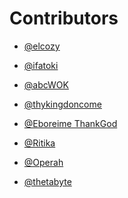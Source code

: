 # Contributors
-  [@elcozy](https://github.com/elcozy)

-  [@ifatoki](https://github.com/ifatoki)

-  [@abcWOK](https://github.com/W-O-K)

-  [@thykingdoncome](https://github.com/thykingdoncome)

-  [@Eboreime ThankGod](https://github.com/Tk-brainCodes)

-  [@Ritika](https://github.com/Ritika-Agrawal811
)
-  [@Operah](https://github.com/operah24)

-  [@thetabyte](https://github.com/thetabyte)